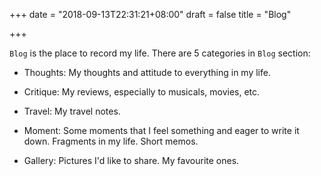 +++
date = "2018-09-13T22:31:21+08:00"
draft = false
title = "Blog"

+++

`Blog` is the place to record my life. There are 5 categories in `Blog` section:

- Thoughts: My thoughts and attitude to everything in my life.

- Critique: My reviews, especially to musicals, movies, etc.

- Travel: My travel notes.

- Moment: Some moments that I feel something and eager to write it down. Fragments in my life. Short memos.

- Gallery: Pictures I'd like to share. My favourite ones.